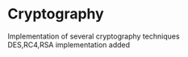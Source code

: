 # Cryptography
Implementation of several cryptography techniques<br/>
DES,RC4,RSA implementation added
